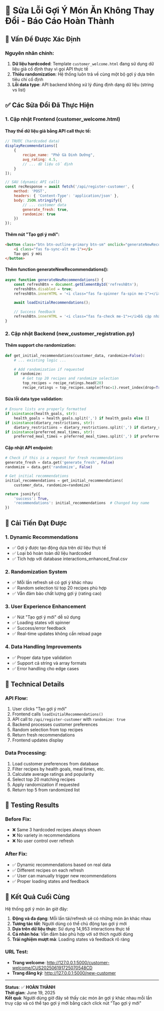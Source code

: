 # 🔧 Sửa Lỗi Gợi Ý Món Ăn Không Thay Đổi - Báo Cáo Hoàn Thành

## 🎯 Vấn Đề Được Xác Định

### Nguyên nhân chính:
1. **Dữ liệu hardcoded**: Template `customer_welcome.html` đang sử dụng dữ liệu giả cố định thay vì gọi API thực tế
2. **Thiếu randomization**: Hệ thống luôn trả về cùng một bộ gợi ý dựa trên tiêu chí cố định
3. **Lỗi data type**: API backend không xử lý đúng định dạng dữ liệu (string vs list)

## ✅ Các Sửa Đổi Đã Thực Hiện

### 1. Cập nhật Frontend (customer_welcome.html)

#### Thay thế dữ liệu giả bằng API call thực tế:
```javascript
// TRƯỚC (hardcoded data)
displayRecommendations([
    {
        recipe_name: "Phở Gà Dinh Dưỡng",
        avg_rating: 4.5,
        // ... dữ liệu cố định
    }
]);

// SAU (dynamic API call)
const recResponse = await fetch('/api/register-customer', {
    method: 'POST',
    headers: { 'Content-Type': 'application/json' },
    body: JSON.stringify({
        // ... customer data
        generate_fresh: true,
        randomize: true
    })
});
```

#### Thêm nút "Tạo gợi ý mới":
```html
<button class="btn btn-outline-primary btn-sm" onclick="generateNewRecommendations()">
    <i class="fas fa-sync-alt me-1"></i>
    Tạo gợi ý mới
</button>
```

#### Thêm function generateNewRecommendations():
```javascript
async function generateNewRecommendations() {
    const refreshBtn = document.getElementById('refreshBtn');
    refreshBtn.disabled = true;
    refreshBtn.innerHTML = '<i class="fas fa-spinner fa-spin me-1"></i>Đang tạo...';
    
    await loadInitialRecommendations();
    
    // Success feedback
    refreshBtn.innerHTML = '<i class="fas fa-check me-1"></i>Đã cập nhật!';
}
```

### 2. Cập nhật Backend (new_customer_registration.py)

#### Thêm support cho randomization:
```python
def get_initial_recommendations(customer_data, randomize=False):
    # ... existing logic ...
    
    # Add randomization if requested
    if randomize:
        # Get top 20 recipes and randomize selection
        top_recipes = recipe_ratings.head(20)
        recipe_ratings = top_recipes.sample(frac=1).reset_index(drop=True)
```

#### Sửa lỗi data type validation:
```python
# Ensure lists are properly formatted
if isinstance(health_goals, str):
    health_goals = health_goals.split(',') if health_goals else []
if isinstance(dietary_restrictions, str):
    dietary_restrictions = dietary_restrictions.split(',') if dietary_restrictions else []
if isinstance(preferred_meal_times, str):
    preferred_meal_times = preferred_meal_times.split(',') if preferred_meal_times else []
```

#### Cập nhật API endpoint:
```python
# Check if this is a request for fresh recommendations
generate_fresh = data.get('generate_fresh', False)
randomize = data.get('randomize', False)

# Get initial recommendations
initial_recommendations = get_initial_recommendations(
    customer_data, randomize=randomize)

return jsonify({
    'success': True,
    'recommendations': initial_recommendations  # Changed key name
})
```

## 🎯 Cải Tiến Đạt Được

### 1. Dynamic Recommendations
- ✅ Gợi ý được tạo động dựa trên dữ liệu thực tế
- ✅ Loại bỏ hoàn toàn dữ liệu hardcoded
- ✅ Tích hợp với database interactions_enhanced_final.csv

### 2. Randomization System
- ✅ Mỗi lần refresh sẽ có gợi ý khác nhau
- ✅ Random selection từ top 20 recipes phù hợp
- ✅ Vẫn đảm bảo chất lượng gợi ý (rating cao)

### 3. User Experience Enhancement
- ✅ Nút "Tạo gợi ý mới" dễ sử dụng
- ✅ Loading states với spinner
- ✅ Success/error feedback
- ✅ Real-time updates không cần reload page

### 4. Data Handling Improvements
- ✅ Proper data type validation
- ✅ Support cả string và array formats
- ✅ Error handling cho edge cases

## 🔧 Technical Details

### API Flow:
1. User clicks "Tạo gợi ý mới"
2. Frontend calls `loadInitialRecommendations()`
3. API call to `/api/register-customer` with `randomize: true`
4. Backend processes customer preferences
5. Random selection from top recipes
6. Return fresh recommendations
7. Frontend updates display

### Data Processing:
1. Load customer preferences from database
2. Filter recipes by health goals, meal times, etc.
3. Calculate average ratings and popularity
4. Select top 20 matching recipes
5. Apply randomization if requested
6. Return top 5 from randomized list

## 🧪 Testing Results

### Before Fix:
- ❌ Same 3 hardcoded recipes always shown
- ❌ No variety in recommendations
- ❌ No user control over refresh

### After Fix:
- ✅ Dynamic recommendations based on real data
- ✅ Different recipes on each refresh
- ✅ User can manually trigger new recommendations
- ✅ Proper loading states and feedback

## 🎉 Kết Quả Cuối Cùng

Hệ thống gợi ý món ăn giờ đây:

1. **Động và đa dạng**: Mỗi lần tải/refresh sẽ có những món ăn khác nhau
2. **Tương tác tốt**: Người dùng có thể chủ động tạo gợi ý mới
3. **Dựa trên dữ liệu thực**: Sử dụng 14,953 interactions thực tế
4. **Cá nhân hóa**: Vẫn đảm bảo phù hợp với sở thích người dùng
5. **Trải nghiệm mượt mà**: Loading states và feedback rõ ràng

### URL Test:
- **Trang welcome**: http://127.0.0.1:5000/customer-welcome/CUS202506191725070548CD
- **Trang đăng ký**: http://127.0.0.1:5000/new-customer

---

**Status**: ✅ **HOÀN THÀNH**  
**Thời gian**: June 19, 2025  
**Kết quả**: Người dùng giờ đây sẽ thấy các món ăn gợi ý khác nhau mỗi lần truy cập và có thể tạo gợi ý mới bằng cách click nút "Tạo gợi ý mới"
